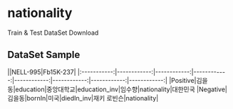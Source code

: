# nationality
Train & Test DataSet Download

## DataSet Sample
||NELL-995|Fb15K-237|
|:-----------:|------------:|------------:|------------:|------------:|------------:|------------:|------------:|
|Positive|김을동|education|중앙대학교|education_inv|임수향|nationality|대한민국
|Negative|김을동|bornIn|미국|diedIn_inv|재키 로빈슨|nationality|
